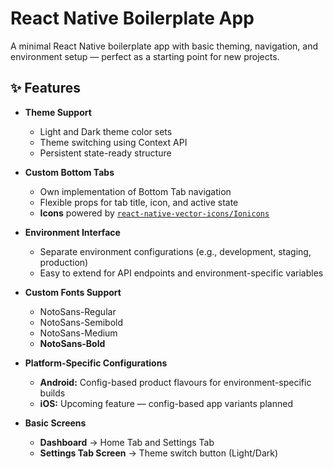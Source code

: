 # React Native Boilerplate App

A minimal React Native boilerplate app with basic theming, navigation, and environment setup — perfect as a starting point for new projects.

## ✨ Features

- **Theme Support**

  - Light and Dark theme color sets
  - Theme switching using Context API
  - Persistent state-ready structure

- **Custom Bottom Tabs**

  - Own implementation of Bottom Tab navigation
  - Flexible props for tab title, icon, and active state
  - **Icons** powered by [`react-native-vector-icons/Ionicons`](https://github.com/oblador/react-native-vector-icons)

- **Environment Interface**

  - Separate environment configurations (e.g., development, staging, production)
  - Easy to extend for API endpoints and environment-specific variables

- **Custom Fonts Support**

  - NotoSans-Regular
  - NotoSans-Semibold
  - NotoSans-Medium
  - **NotoSans-Bold**

- **Platform-Specific Configurations**

  - **Android:** Config-based product flavours for environment-specific builds
  - **iOS:** Upcoming feature — config-based app variants planned

- **Basic Screens**
  - **Dashboard** → Home Tab and Settings Tab
  - **Settings Tab Screen** → Theme switch button (Light/Dark)
